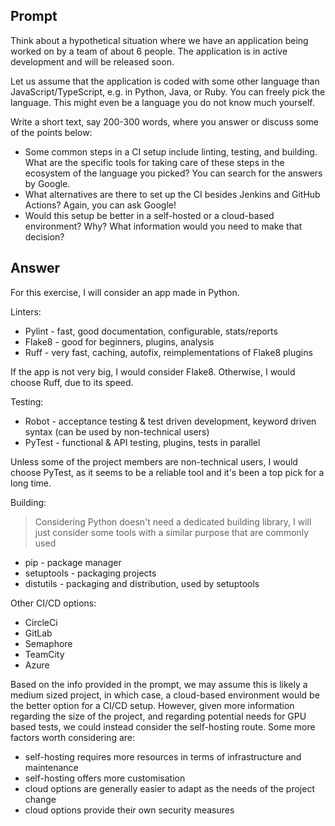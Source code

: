 ## Prompt

Think about a hypothetical situation where we have an application being worked on by a team of about 6 people. The application is in active development and will be released soon.

Let us assume that the application is coded with some other language than JavaScript/TypeScript, e.g. in Python, Java, or Ruby. You can freely pick the language. This might even be a language you do not know much yourself.

Write a short text, say 200-300 words, where you answer or discuss some of the points below:

-   Some common steps in a CI setup include linting, testing, and building. What are the specific tools for taking care of these steps in the ecosystem of the language you picked? You can search for the answers by Google.
-   What alternatives are there to set up the CI besides Jenkins and GitHub Actions? Again, you can ask Google!
-   Would this setup be better in a self-hosted or a cloud-based environment? Why? What information would you need to make that decision?

## Answer

For this exercise, I will consider an app made in Python.

Linters:

-   Pylint - fast, good documentation, configurable, stats/reports
-   Flake8 - good for beginners, plugins, analysis
-   Ruff - very fast, caching, autofix, reimplementations of Flake8 plugins

If the app is not very big, I would consider Flake8. Otherwise, I would choose Ruff, due to its speed.

Testing:

-   Robot - acceptance testing & test driven development, keyword driven syntax (can be used by non-technical users)
-   PyTest - functional & API testing, plugins, tests in parallel

Unless some of the project members are non-technical users, I would choose PyTest, as it seems to be a reliable tool and it's been a top pick for a long time.

Building:

> Considering Python doesn't need a dedicated building library, I will just consider some tools with a similar purpose that are commonly used

-   pip - package manager
-   setuptools - packaging projects
-   distutils - packaging and distribution, used by setuptools

Other CI/CD options:

-   CircleCi
-   GitLab
-   Semaphore
-   TeamCity
-   Azure

Based on the info provided in the prompt, we may assume this is likely a medium sized project, in which case, a cloud-based environment would be the better option for a CI/CD setup. However, given more information regarding the size of the project, and regarding potential needs for GPU based tests, we could instead consider the self-hosting route. Some more factors worth considering are:

-   self-hosting requires more resources in terms of infrastructure and maintenance
-   self-hosting offers more customisation
-   cloud options are generally easier to adapt as the needs of the project change
-   cloud options provide their own security measures

